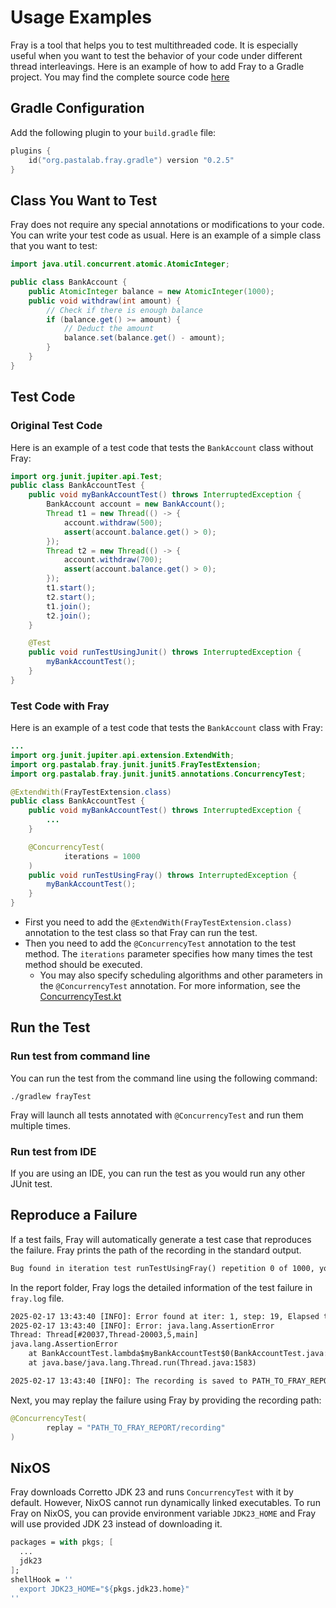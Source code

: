# Usage Examples

Fray is a tool that helps you to test multithreaded code. It is especially useful when you want to test the behavior of your code under different thread interleavings. Here is an example of how to add Fray to a Gradle project.
You may find the complete source code [here](https://github.com/cmu-pasta/fray-examples/tree/main/fray-gradle-example)

## Gradle Configuration

Add the following plugin to your `build.gradle` file:

```kotlin
plugins {
    id("org.pastalab.fray.gradle") version "0.2.5"
}
```

## Class You Want to Test

Fray does not require any special annotations or modifications to your code. You can write your test code as usual. Here is an example of a simple class that you want to test:

```java
import java.util.concurrent.atomic.AtomicInteger;

public class BankAccount {
    public AtomicInteger balance = new AtomicInteger(1000);
    public void withdraw(int amount) {
        // Check if there is enough balance
        if (balance.get() >= amount) {
            // Deduct the amount
            balance.set(balance.get() - amount);
        }
    }
}
```

## Test Code


### Original Test Code

Here is an example of a test code that tests the `BankAccount` class without Fray:

```java
import org.junit.jupiter.api.Test;
public class BankAccountTest {
    public void myBankAccountTest() throws InterruptedException {
        BankAccount account = new BankAccount();
        Thread t1 = new Thread(() -> {
            account.withdraw(500);
            assert(account.balance.get() > 0);
        });
        Thread t2 = new Thread(() -> {
            account.withdraw(700);
            assert(account.balance.get() > 0);
        });
        t1.start();
        t2.start();
        t1.join();
        t2.join();
    }

    @Test
    public void runTestUsingJunit() throws InterruptedException {
        myBankAccountTest();
    }
}
```

### Test Code with Fray

Here is an example of a test code that tests the `BankAccount` class with Fray:

```java
...
import org.junit.jupiter.api.extension.ExtendWith;
import org.pastalab.fray.junit.junit5.FrayTestExtension;
import org.pastalab.fray.junit.junit5.annotations.ConcurrencyTest;

@ExtendWith(FrayTestExtension.class)
public class BankAccountTest {
    public void myBankAccountTest() throws InterruptedException {
        ...
    }

    @ConcurrencyTest(
            iterations = 1000
    )
    public void runTestUsingFray() throws InterruptedException {
        myBankAccountTest();
    }
}
```

- First you need to add the `@ExtendWith(FrayTestExtension.class)` annotation to the test class so that Fray can run the test.
- Then you need to add the `@ConcurrencyTest` annotation to the test method. The `iterations` parameter specifies how many times the test method should be executed.
    - You may also specify scheduling algorithms and other parameters in the `@ConcurrencyTest` annotation. For more information, see the [ConcurrencyTest.kt](https://github.com/cmu-pasta/fray/blob/main/junit/src/main/kotlin/org/pastalab/fray/junit/junit5/annotations/ConcurrencyTest.kt#L18)

## Run the Test

### Run test from command line

You can run the test from the command line using the following command:

```shell
./gradlew frayTest
```

Fray will launch all tests annotated with `@ConcurrencyTest` and run them multiple times.

### Run test from IDE

If you are using an IDE, you can run the test as you would run any other JUnit test. 

## Reproduce a Failure

If a test fails, Fray will automatically generate a test case that reproduces the failure. 
Fray prints the path of the recording in the standard output. 

```txt
Bug found in iteration test runTestUsingFray() repetition 0 of 1000, you may find detailed report and replay files in PATH_TO_FRAY_REPORT
```

In the report folder, Fray logs the detailed information of the test failure in `fray.log` file.

```txt
2025-02-17 13:43:40 [INFO]: Error found at iter: 1, step: 19, Elapsed time: 22ms
2025-02-17 13:43:40 [INFO]: Error: java.lang.AssertionError
Thread: Thread[#20037,Thread-20003,5,main]
java.lang.AssertionError
	at BankAccountTest.lambda$myBankAccountTest$0(BankAccountTest.java:14)
	at java.base/java.lang.Thread.run(Thread.java:1583)

2025-02-17 13:43:40 [INFO]: The recording is saved to PATH_TO_FRAY_REPORT/recording
```

Next, you may replay the failure using Fray by providing the recording path:

```java
@ConcurrencyTest(
        replay = "PATH_TO_FRAY_REPORT/recording"
)
```

## NixOS

Fray downloads Corretto JDK 23 and runs `ConcurrencyTest` with it by default. However, NixOS cannot run dynamically 
linked executables. To run Fray on NixOS, you can provide environment variable `JDK23_HOME` and Fray will use provided 
JDK 23 instead of downloading it.

```nix
packages = with pkgs; [
  ...
  jdk23
];
shellHook = ''
  export JDK23_HOME="${pkgs.jdk23.home}"
''
```